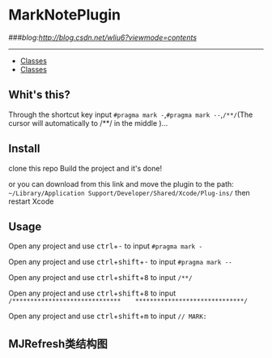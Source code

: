 # **MarkNotePlugin** 
###*blog:<http://blog.csdn.net/wliu6?viewmode=contents>*
***
* [Classes](#MJRefresh类结构图1)
* [Classes](#中文说明)

## Whit's this?
Through the shortcut key input `#pragma mark -`,`#pragma mark --`,`/**/`(The cursor will automatically to /**/ in the middle )...

## Install
clone this repo Build the project and it's done!

or you can download from this link and move the plugin to the path:  
`~/Library/Application Support/Developer/Shared/Xcode/Plug-ins/`
then restart Xcode

## Usage
Open any project and use <kbd>ctrl</kbd>+<kbd>-</kbd> to input `#pragma mark -`  

Open any project and use <kbd>ctrl</kbd>+<kbd>shift</kbd>+<kbd>-</kbd> to input `#pragma mark --`   

Open any project and use <kbd>ctrl</kbd>+<kbd>shift</kbd>+<kbd>8</kbd> to input `/**/`  

Open any project and use <kbd>ctrl</kbd>+<kbd>shift</kbd>+<kbd>8</kbd> to input `/******************************    ******************************/`  

Open any project and use <kbd>ctrl</kbd>+<kbd>shift</kbd>+<kbd>m</kbd> to input `// MARK:`

## <a id="中文说明"></a>MJRefresh类结构图
